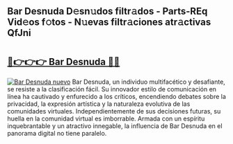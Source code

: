 ## Bar Desnuda D𝚎sn𝚞dos filtr𝚊dos - Parts-REq Vid𝚎os f𝚘tos - N𝚞evas filtr𝚊ciones atr𝚊ctivas QfJni

# <h2><a href="http://mbc8fwl.tromn.icu/?c=Bar+Desnuda">🔗👉👉👉 Bar Desnuda 🔗🔗</a></h2>

[![Bar Desnuda nuevo](https://i.imgur.com/pEAQMta.gif)](http://mbc8fwl.tromn.icu/?c=Bar+Desnuda)
Bar Desnuda, un individuo multifacético y desafiante, se resiste a la clasificación fácil. Su innovador estilo de comunicación en línea ha cautivado y enfurecido a los críticos, encendiendo debates sobre la privacidad, la expresión artística y la naturaleza evolutiva de las comunidades virtuales. Independientemente de sus decisiones futuras, su huella en la comunidad virtual es imborrable. Armada con un espíritu inquebrantable y un atractivo innegable, la influencia de Bar Desnuda en el panorama digital no tiene paralelo.
